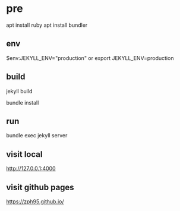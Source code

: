 # pre

apt install ruby
apt install bundler

## env

$env:JEKYLL_ENV="production"
or
export JEKYLL_ENV=production

## build

jekyll build

bundle install

## run

bundle exec jekyll server

## visit local

http://127.0.0.1:4000

## visit github pages

https://zph95.github.io/
